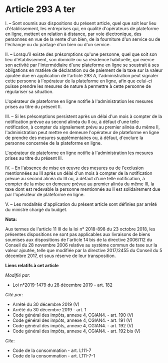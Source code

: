 # Article 293 A ter

I. – Sont soumis aux dispositions du présent article, quel que soit leur lieu d'établissement, les entreprises qui, en
qualité d'opérateurs de plateforme en ligne, mettent en relation à distance, par voie électronique, des personnes en vue de
la vente d'un bien, de la fourniture d'un service ou de l'échange ou du partage d'un bien ou d'un service.

II. – Lorsqu'il existe des présomptions qu'une personne, quel que soit son lieu d'établissement, son domicile ou sa résidence
habituelle, qui exerce son activité par l'intermédiaire d'une plateforme en ligne se soustrait à ses obligations en matière
de déclaration ou de paiement de la taxe sur la valeur ajoutée due en application de l'article 293 A, l'administration peut
signaler cette personne à l'opérateur de la plateforme en ligne, afin que celui-ci puisse prendre les mesures de nature à
permettre à cette personne de régulariser sa situation.

L'opérateur de plateforme en ligne notifie à l'administration les mesures prises au titre du présent II.

III. – Si les présomptions persistent après un délai d'un mois à compter de la notification prévue au second alinéa du II ou,
à défaut d'une telle notification, à compter du signalement prévu au premier alinéa du même II, l'administration peut mettre
en demeure l'opérateur de plateforme en ligne de prendre des mesures supplémentaires ou, à défaut, d'exclure la personne
concernée de la plateforme en ligne.

L'opérateur de plateforme en ligne notifie à l'administration les mesures prises au titre du présent III.

IV. – En l'absence de mise en œuvre des mesures ou de l'exclusion mentionnées au III après un délai d'un mois à compter de la
notification prévue au second alinéa du III ou, à défaut d'une telle notification, à compter de la mise en demeure prévue au
premier alinéa du même III, la taxe dont est redevable la personne mentionnée au II est solidairement due par l'opérateur de
plateforme en ligne.

V. – Les modalités d'application du présent article sont définies par arrêté du ministre chargé du budget.

**Nota:**

Aux termes de l'article 11 III de la loi n° 2018-898 du 23 octobre 2018, les présentes dispositions ne sont pas applicables
aux livraisons de biens soumises aux dispositions de l'article 14 bis de la directive 2006/112 du Conseil du 28 novembre 2006
relative au système commun de taxe sur la valeur ajoutée, telle que modifiée par la directive 2017/2455 du Conseil du 5
décembre 2017, et sous réserve de leur transposition.

**Liens relatifs à cet article**

_Modifié par_:

  - Loi n°2019-1479 du 28 décembre 2019 - art. 182

_Cité par_:

  - Arrêté du 30 décembre 2019 (V)
  - Arrêté du 30 décembre 2019 - art. 1
  - Code général des impôts, annexe 4, CGIAN4. - art. 190 (V)
  - Code général des impôts, annexe 4, CGIAN4. - art. 191 (V)
  - Code général des impôts, annexe 4, CGIAN4. - art. 192 (V)
  - Code général des impôts, annexe 4, CGIAN4. - art. 192 bis (V)

_Cite_:

  - Code de la consommation - art. L111-7
  - Code de la consommation - art. L111-7-1
